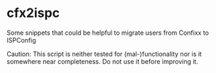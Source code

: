 # cfx2ispc
Some snippets that could be helpful to migrate users from Confixx to ISPConfig

Caution: This script is neither tested for (mal-)functionality nor is it
somewhere near completeness. Do not use it before improving it.
